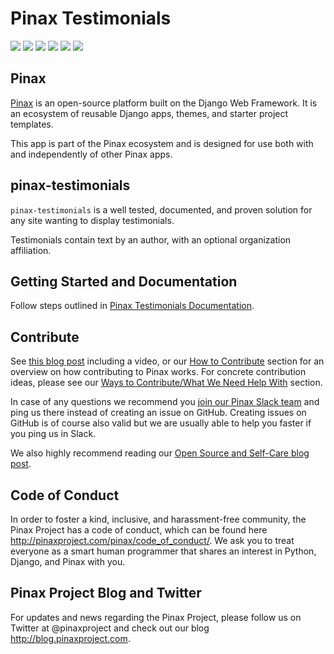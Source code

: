 # Pinax Testimonials

[![](http://slack.pinaxproject.com/badge.svg)](http://slack.pinaxproject.com/)
[![](https://img.shields.io/travis/pinax/pinax-testimonials.svg)](https://travis-ci.org/pinax/pinax-testimonials)
[![](https://img.shields.io/coveralls/pinax/pinax-testimonials.svg)](https://coveralls.io/r/pinax/pinax-testimonials)
[![](https://img.shields.io/pypi/dm/pinax-testimonials.svg)](https://pypi.python.org/pypi/pinax-testimonials/)
[![](https://img.shields.io/pypi/v/pinax-testimonials.svg)](https://pypi.python.org/pypi/pinax-testimonials/)
[![](https://img.shields.io/badge/license-MIT-blue.svg)](https://pypi.python.org/pypi/pinax-testimonials/)

## Pinax

[Pinax](http://pinaxproject.com/pinax/) is an open-source platform built on the
Django Web Framework. It is an ecosystem of reusable Django apps, themes, and
starter project templates.

This app is part of the Pinax ecosystem and is designed for use both with and
independently of other Pinax apps.

## pinax-testimonials

`pinax-testimonials` is a well tested, documented, and proven solution
for any site wanting to display testimonials.

Testimonials contain text by an author, with an optional organization affiliation.

## Getting Started and Documentation

Follow steps outlined in [Pinax Testimonials Documentation](docs/index.md).

## Contribute

See [this blog post](http://blog.pinaxproject.com/2016/02/26/recap-february-pinax-hangout/) including a video, or our [How to Contribute](http://pinaxproject.com/pinax/how_to_contribute/) section for an overview on how contributing to Pinax works. For concrete contribution ideas, please see our [Ways to Contribute/What We Need Help With](http://pinaxproject.com/pinax/ways_to_contribute/) section.

In case of any questions we recommend you [join our Pinax Slack team](http://slack.pinaxproject.com) and ping us there instead of creating an issue on GitHub. Creating issues on GitHub is of course also valid but we are usually able to help you faster if you ping us in Slack.

We also highly recommend reading our [Open Source and Self-Care blog post](http://blog.pinaxproject.com/2016/01/19/open-source-and-self-care/).


## Code of Conduct

In order to foster a kind, inclusive, and harassment-free community, the Pinax Project has a code of conduct, which can be found here http://pinaxproject.com/pinax/code_of_conduct/. We ask you to treat everyone as a smart human programmer that shares an interest in Python, Django, and Pinax with you.


## Pinax Project Blog and Twitter

For updates and news regarding the Pinax Project, please follow us on Twitter at @pinaxproject and check out our blog http://blog.pinaxproject.com.
